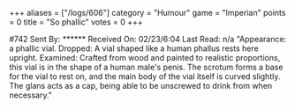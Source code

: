 +++
aliases = ["/logs/606"]
category = "Humour"
game = "Imperian"
points = 0
title = "So phallic"
votes = 0
+++

#742  Sent By: ******  Received On: 02/23/6:04  Last Read: n/a "Appearance: a phallic vial. Dropped: A vial shaped like a human phallus rests  here upright. Examined: Crafted from wood and painted to realistic proportions, this vial is in the shape of a human male's penis. The scrotum forms a base for the vial to rest on, and the main body of the vial itself is curved slightly. The glans acts as a cap, being able to be unscrewed to drink from when necessary."